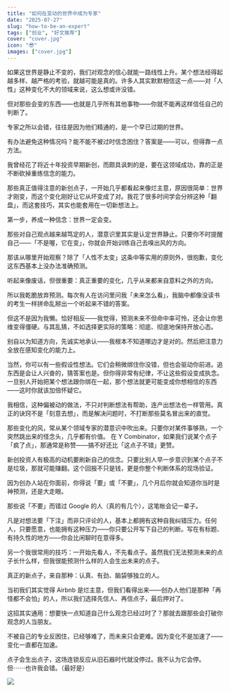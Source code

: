 ```yaml
---
title: "如何在变动的世界中成为专家"
date: "2025-07-27"
slug: "how-to-be-an-expert"
tags: ["创业", "好文推荐"]
cover: "cover.jpg"
icon: "😎"
images: ["cover.jpg"]
---
```

如果这世界是静止不变的，我们对观念的信心就能一路线性上升。某个想法经得起越多样、越严格的考验，就越可能是真的。许多人其实默默相信这一点——对「人性」这种变化不大的领域来说，这么想或许没错。



但对那些会变的东西——也就是几乎所有其他事物——你就不能再这样信任自己的判断了。



专家之所以会错，往往是因为他们精通的，是一个早已过期的世界。



有办法避免这种情况吗？能不能不被过时信念困住？答案是——可以，但得靠一点方法。



我曾经花了将近十年投资早期新创，而颇具讽刺的是，要在这领域成功，靠的正是不断砍掉重练信念的能力。



那些真正值得注意的新创点子，一开始几乎都看起来像烂主意，原因很简单：世界才刚变，而这个变化刚好让它从坏变成了对。我花了很多时间学会分辨这种「翻盘」，而这套技巧，其实也能套用在一切新想法上。



第一步，养成一种信念：世界一定会变。



那些对自己观点越来越笃定的人，潜意识里其实是认定世界静止。只要你不时提醒自己——「不是喔，它在变」，你就会开始训练自己去嗅出风的方向。



那该从哪里开始观察？除了「人性不太变」这条中等实用的原则外，很抱歉，变化这东西基本上没办法准确预测。



听起来像废话，但很重要：真正重要的变化，几乎从来都来自意料之外的方向。



所以我乾脆放弃预测。每次有人在访问里问我「未来怎么看」，我脑中都像没读书的考生一样拼命乱掰出一个听起来不错的答案。



但这不是因为我懒。恰好相反——我觉得，预测未来不但命中率可怜，还会让你思维变得僵硬。与其乱猜，不如选择更实际的策略：彻底、彻底地保持开放心态。



别自以为知道方向，先诚实地承认——我根本不知道哪边才是对的。然后把注意力全放在感知变化的能力上。



当然，你可以有一些假设性想法。它们会稍微绑住你没错，但也会驱动你前进。追东西是会让人兴奋的，猜答案也是。但你得非常有纪律，不让这些假设变成执念。
一旦别人开始把某个想法跟你绑在一起，那个想法就更可能变成你想相信的东西——这时你就该加倍怀疑它。



我相信，这种偏被动的做法，不只对判断想法有帮助，连产出想法也一样管用。真正的诀窍不是「刻意去想」，而是解决问题时，不打断那些莫名冒出来的直觉。



那些变化的风，常从某个领域专家的潜意识中吹出来。只要你对某件事够熟，一个突然跳出来的怪念头，几乎都有价值。
在 Y Combinator，如果我们说某个点子「疯了点」，那通常是称赞——搞不好还比「这点子不错」更赞。



新创投资人有极高的动机要刷新自己的信念。只要比别人早一步意识到某个点子不是垃圾，那就可能赚翻。这个回报不只是钱，更是你整个判断体系的现场验证。



因为创办人站在你面前，你得说「要」或「不要」，几个月后你就会知道你当时是神预测，还是大走眼。



那些说「不要」而错过 Google 的人（真的有几个），这笔帐会记一辈子。



凡是对想法要「下注」而非只评论的人，基本上都拥有这种自我纠错压力。任何人，只要愿意，也能拥有这种压力——你只要公开写下自己的判断。写在有标题、有持久性的地方——你会比闲聊时在意得多。



另一个我很常用的技巧：一开始先看人，不先看点子。虽然我们无法预测未来的点子长什么样，但我很能预测什么样的人会生出未来的点子。



真正的新点子，来自那种：认真、有劲、脑袋够独立的人。



当初我们其实觉得 Airbnb 是烂主意，但我们看得出来——创办人他们是那种「再怪都不会怕」的人，所以我们选择先信人、再信点子，最后押对了。



这招其实通用：想要快一点知道自己什么观念已经过时了？那就去跟那些会打破你观念的人当朋友。



不被自己的专业反困住，已经够难了，而未来只会更难。因为变化不是加速了——变化一直都在加速。



点子会生出点子，这场连锁反应从旧石器时代就没停过。我不认为它会停。
但⋯⋯也许我会错。（最好是）




![](https://prod-files-secure.s3.us-west-2.amazonaws.com/112d0858-5090-4d34-a606-b75eb8d65fd2/46476355-9cf3-4e99-9b7a-3531bc426380/1000202064.png?X-Amz-Algorithm=AWS4-HMAC-SHA256&X-Amz-Content-Sha256=UNSIGNED-PAYLOAD&X-Amz-Credential=ASIAZI2LB466WLYKEAUS%2F20251029%2Fus-west-2%2Fs3%2Faws4_request&X-Amz-Date=20251029T174643Z&X-Amz-Expires=3600&X-Amz-Security-Token=IQoJb3JpZ2luX2VjECIaCXVzLXdlc3QtMiJHMEUCIC5%2Fj8xTrbNYRXfbIccramBVqHNSFi9dd2M6sGhCQJ7XAiEAjW9kCOIJ5mjmS%2Fmqivz9cHkBmvaRTH1Sm%2BZUu4L8dh8qiAQI2%2F%2F%2F%2F%2F%2F%2F%2F%2F%2F%2FARAAGgw2Mzc0MjMxODM4MDUiDKwQqRoIYpjIKDLlCSrcAyjwPQ6qn7j4EouKVV%2BJv%2BGYTLR%2Bcyl7%2B56o0Zn7V5FnPhzuXFvs6NTm14P6HZ8SK%2FI3703JMtU5U%2F2Hc7WUe%2BZlAsNq2s6IGhAEVWdAFYDMpclEoF2jYij58QgMRO1KgVtGEmzEPWqLJOnhMwlJdfayAbH7fdMvq6xxldnOAtou3vOejGXwxjbHJXbx3SDKf54FRZ4NmnqIi8w8uw7KhXd3cTYSuY4GvLF5iKftbgwKsTOGPpwEr01j72dLNMvoBfh378TTL3SN1GilT08U9574yXO08MOvVAHAaLgqYmPRcrHP3%2BYRYXJt3MXRdKegbaR32yO%2FY18Grx3Brkdjd%2FUjrvWKtHD26YthGleacbD7URLMt%2BAZdQQCezBJPjo89%2FacWjX8cyZqdZiOJmc5Pt2fhX3hCdUMhTYCD11NAm4ClOzzbYBRXaiLhD%2FFj21pdPWWB1tv%2BPG72LqEutRhk2QVoPGiVEyHWlMEhRbGNK2%2F79Owd6m6R1GudvlbWgVa5XDl3Zj2jFTJAyQ0QhEsfsKxtTpYQ41pOh6VpTQR3w5m9TmXgt0YA8%2Bcon11GrczVNevPyL1yeWOwPpibIOq%2Bki9Az%2FuPFMXiLv8U3HxKl9Ey763JBfzNIa1d%2FM9MNicicgGOqUBqXDmNpyiKZuTx0VjOCnGZFTyLcde1e8q6a%2FvHfQjVTtumqHkmOHmMg%2FJDaBwctM8kQYt4LAnb3OpSzR%2Bj8tLgIcONeBSdiNLU8GBzCGHf0DIaLquUT6t8M8TZRrauTBNSDRF7XbWJsTS6qzXxr3mNwFJk7LKOhpp9jddldwuLD1RZGvTLG%2BjKD8NLUcgJjfAOTmQALD7R5CkRryMv8bj5J1SSbkp&X-Amz-Signature=f7b913ab36fc235440077cd8f92225824b4c4e4bd2abbbdd3b69e4a2a328e0c7&X-Amz-SignedHeaders=host&x-amz-checksum-mode=ENABLED&x-id=GetObject)

